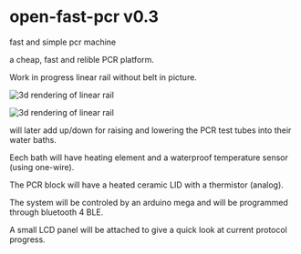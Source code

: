 # open-fast-pcr v0.3
fast and simple pcr machine

a cheap, fast and relible PCR platform.

Work in progress linear rail without belt in picture.

![3d rendering of linear rail](https://raw.githubusercontent.com/yardimli/open-fast-pcr/master/linear-rail-flex-v0.3.JPG)

![3d rendering of linear rail](https://raw.githubusercontent.com/yardimli/open-fast-pcr/master/linear-rail-slim.JPG)


will later add up/down for raising and lowering the PCR test tubes into their water baths.

Eech bath will have heating element and a waterproof temperature sensor (using one-wire).

The PCR block will have a heated ceramic LID with a thermistor (analog).

The system will be controled by an arduino mega and will be programmed through bluetooth 4 BLE.

A small LCD panel will be attached to give a quick look at current protocol progress.

